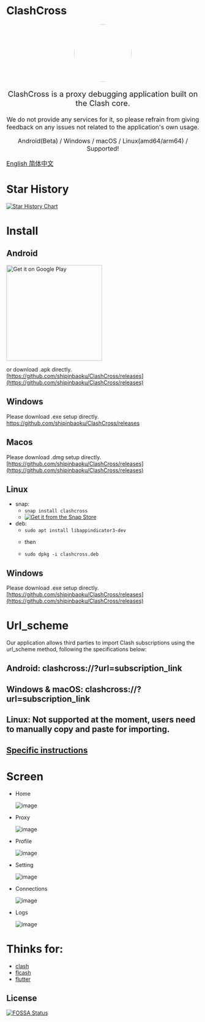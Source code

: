 # ClashCross

<p align="center"><img src="assets/images/multiclash.png" style="border-radius: 50%" width="150px"/></p>


<p align="center" style="font-size: 20px">ClashCross is a proxy debugging application built on the Clash core.</p>
<p align="center" style="font-size: 16px">We do not provide any services for it, so please refrain from giving feedback on any issues not related to the application's own usage.</p>
<p align="center" style="font-size: 16px"> Android(Beta) / Windows / macOS / Linux(amd64/arm64) / Supported!</p>
<p align="left" style="font-size: 16px"><a href="README.md">
      English
      </a><a href="README_zh.md">
      简体中文
      </a></p>

# Star History

[![Star History Chart](https://api.star-history.com/svg?repos=shipinbaoku/clashcross&type=Date)](https://star-history.com/#shipinbaoku/clashcross&Date)

# Install

## Android

<a href='https://play.google.com/store/apps/details?id=com.clashcross.clashcross&pcampaignid=pcampaignidMKT-Other-global-all-co-prtnr-py-PartBadge-Mar2515-1'><img alt='Get it on Google Play' src='https://play.google.com/intl/en_us/badges/static/images/badges/en_badge_web_generic.png' style="width:250px"/></a>

or download .apk
directly. [https://github.com/shipinbaoku/ClashCross/releases](https://github.com/shipinbaoku/ClashCross/releases)

## Windows

Please download .exe setup directly. https://github.com/shipinbaoku/ClashCross/releases

## Macos

Please download .dmg setup
directly. [https://github.com/shipinbaoku/ClashCross/releases](https://github.com/shipinbaoku/ClashCross/releases)

## Linux

- snap:
    - `snap install clashcross`
    - <a href="https://snapcraft.io/clashcross">
      <img alt="Get it from the Snap Store" src="https://snapcraft.io/static/images/badges/en/snap-store-white.svg" />
      </a>
- deb:
    - `sudo apt install libappindicator3-dev`
    - <p>then</p>
    - `sudo dpkg -i clashcross.deb`

## Windows

Please download .exe setup
directly. [https://github.com/shipinbaoku/ClashCross/releases](https://github.com/shipinbaoku/ClashCross/releases)

# Url_scheme

Our application allows third parties to import Clash subscriptions using the url_scheme method,
following the specifications below:

## Android: clashcross://?url=subscription_link

## Windows & macOS: clashcross://?url=subscription_link

## Linux: Not supported at the moment, users need to manually copy and paste for importing.

## <a href="/docs/en/url_scheme.md">Specific instructions</a>

# Screen

- Home

  ![image](docs/screenshot/photo_2023-07-27_05-03-12.jpg)
- Proxy

  ![image](docs/screenshot/photo_2023-07-27_05-03-34.jpg)
- Profile

  ![image](docs/screenshot/photo_2023-07-27_05-03-59.jpg)
- Setting

  ![image](docs/screenshot/photo_2023-07-27_05-04-13.jpg)
- Connections

  ![image](docs/screenshot/photo_2023-07-27_05-04-24.jpg)
- Logs

  ![image](docs/screenshot/photo_2023-07-27_05-05-03.jpg)

# Thinks for:

- [clash](https://github.com/Dreamacro/clash)
- [flcash](https://github.com/Fclash/Fclash)
- [flutter](https://github.com/flutter/flutter)


## License

[![FOSSA Status](https://app.fossa.com/api/projects/git%2Bgithub.com%2Fshipinbaoku%2Fclashcross.svg?type=large)](https://app.fossa.com/projects/git%2Bgithub.com%2Fshipinbaoku%2Fclashcross?ref=badge_large)
